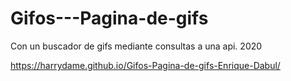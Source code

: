 # Gifos---Pagina-de-gifs
Con un buscador de gifs mediante consultas a una api.
2020
<!-- GitHub Pages tarda un poco en actualizar todo el contenido -->
https://harrydame.github.io/Gifos-Pagina-de-gifs-Enrique-Dabul/
